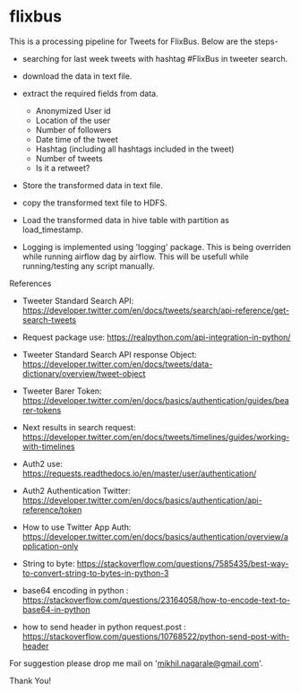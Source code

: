# flixbus

This is a processing pipeline for Tweets for FlixBus. Below are the steps-

- searching for last week tweets with hashtag #FlixBus in tweeter search.
- download the data in text file.
- extract the required fields from data.
	- Anonymized User id 
	- Location of the user 
	- Number of followers 
	- Date time of the tweet 
	- Hashtag (including all hashtags included in the tweet) 
	- Number of tweets 
	- Is it a retweet? 
- Store the transformed data in text file.
- copy the transformed text file to HDFS.
- Load the transformed data in hive table with partition as load_timestamp.
	
- Logging is implemented using 'logging' package. This is being overriden while running airflow dag by airflow. 
  This will be usefull while running/testing any script manually.

References

- Tweeter Standard Search API: https://developer.twitter.com/en/docs/tweets/search/api-reference/get-search-tweets
 
- Request package use: https://realpython.com/api-integration-in-python/
 
- Tweeter Standard Search API response Object: https://developer.twitter.com/en/docs/tweets/data-dictionary/overview/tweet-object
 
- Tweeter Barer Token: https://developer.twitter.com/en/docs/basics/authentication/guides/bearer-tokens
 
- Next results in search request: https://developer.twitter.com/en/docs/tweets/timelines/guides/working-with-timelines
 
- Auth2 use: https://requests.readthedocs.io/en/master/user/authentication/
 
- Auth2 Authentication Twitter: https://developer.twitter.com/en/docs/basics/authentication/api-reference/token
 
- How to use Twitter App Auth: https://developer.twitter.com/en/docs/basics/authentication/overview/application-only
 
- String to byte: https://stackoverflow.com/questions/7585435/best-way-to-convert-string-to-bytes-in-python-3
 
- base64 encoding in python : https://stackoverflow.com/questions/23164058/how-to-encode-text-to-base64-in-python
 
- how to send header in python request.post : https://stackoverflow.com/questions/10768522/python-send-post-with-header
 


For suggestion please drop me mail on 'mikhil.nagarale@gmail.com'.

Thank You!
